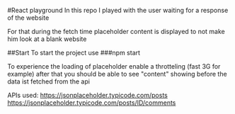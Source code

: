 #React playground
In this repo I played with the user waiting for a response of the website

For that during the fetch time placeholder content is displayed to not make him look at a blank website

##Start
To start the project use
###npm start

To experience the loading of placeholder enable a throtteling (fast 3G for example)
after that you should be able to see "content" showing before the data ist fetched from the api

APIs used:
https://jsonplaceholder.typicode.com/posts
https://jsonplaceholder.typicode.com/posts/ID/comments
